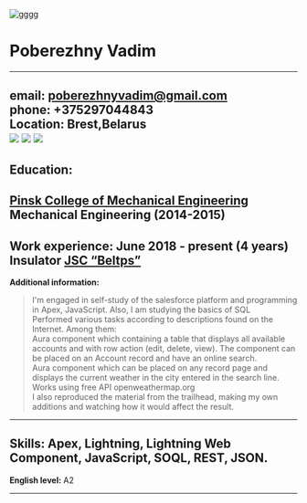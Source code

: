 ![gggg](https://lh3.googleusercontent.com/mMu3hxPgppdtSw0P3bC4yvRZfdyqQs9o0GRCqdqTz0zARoLP_pxIdA2TndJvTu56DavHEfbU1_f_3RuBjyW21MF2qhM5-TEB8u9PayV4Tq2AbKMxPrOaKQCxjMbkWYDlKIE6t7ET-S6Rp-o7six5nYNMs_5AGu1PHYsZ4sgJJ7DjEEkk7JZMX0hdK4CUhIHW_9bFMWH7H6sWGgOa0fzOjMVYbgV-cav4QhCtP15BnsH-y-sU-0NCjazcJ-jYza4Un68xJ9ho2mALNZWi0VrNh4vtUxcjshUCEd6Ku-9I6UXIxZFzFaSdDZLI79uphsXUMtuYqrKxAC6L04k8qjApI5i_zbFicfzgrhLvJ-U36pUKbCeJgatijUe-qIhiAVY7WfQTkxSvKrIdOO5eYfZm4Xz3O9ObV3epql0RXa9-WrBlwkdPtMKFPQTdGi8GsTgXwquPFG6zoh7Blf3EvrcEoi4vYCVivsyGa9NHPgDtZwUYMT9u0SkAOhAfzAYvVy2NtuTxZZqMVk3Kc657Bgrd7SSZ_IO_PNxn8A4CaUvFXlkj1joWPaYKLkTyHMCBJj6j9pjxCFaS4ghW0WGJdZVPgBbCVWWCvIQnEcxo4FVNsyHKJDh-Zd4rkoOvboXa4eLkchT3zevsGNDfpycUkpr98JXIEWzSo0Vcwv6u3Q0Yvtku3pXTJZwjDe-_1Ai0iGfiRRNsJOgehNuyXHZIsYsCjw1FtY72CK2YeOHWQXezrBDPd7YVzq_E9FeZ5TYKtI_MQoFmWrKHGm9wwt3P0ynP4nv0z0lVucyoC6xA_h8gVs7nTqrQs8ft0FrDIgQh95nK-wHTaE5jTp5Y0vnfEerwCxYdW6K5dcADMrKWCJJ1OqYV31HyE3tHBsIyJVnjOUuMO4vlpgJx9BLBB9RgFI25Wvq6MLaa6SFJwPlQ_AHZBiA=s328-no?authuser=0)
# Poberezhny Vadim
***
**email:** poberezhnyvadim@gmail.com </br>
**phone:** +375297044843</br>
**Location:** Brest,Belarus</br>
[![](https://user-images.githubusercontent.com/107987405/199612688-531091ad-9084-4454-be32-804015aa88a7.png)](
tps://www.linkedin.com/in/vadim-poberezhny-237588240/)
[![](https://user-images.githubusercontent.com/107987405/199615433-11d5c6f6-421d-4d34-9788-a04f8e9e2fd1.png)](https://github.com/zzzBARAKUDAzzz)
[![](https://user-images.githubusercontent.com/107987405/199616388-8f485a6e-4662-4f3d-a9f8-fe672e032ac0.png)](https://trailblazer.me/id?lang=en_US)
---    

## **Education:** </br>
[Pinsk College of Mechanical Engineering](https://pk.brest.by/)</br>
Mechanical Engineering (2014-2015)</br>
---
**Work experience:**
June 2018 - present (4 years)</br>
Insulator
[JSC “Beltps”](https://beltps.com/ru/)</br>
---
**Additional information:**
>I'm engaged in self-study of the salesforce platform and programming in Apex, JavaScript. Also, I am studying the basics of SQL</br>
Performed various tasks according to descriptions found on the Internet. Among them:</br>
>Aura component which containing a table that displays all available accounts and with row action (edit, delete, view). The component can be placed on an Account record and have an online search.</br>
>Aura component which can be placed on any record page and displays the current weather in the city entered in the search line. Works using free API openweathermap.org</br>
>I also reproduced the material from the trailhead, making my own additions and watching how it would affect the result.</br>
---
**Skills:**
Apex, Lightning, Lightning Web Component, JavaScript, SOQL, REST, JSON.
---
**English level:**
A2
***







